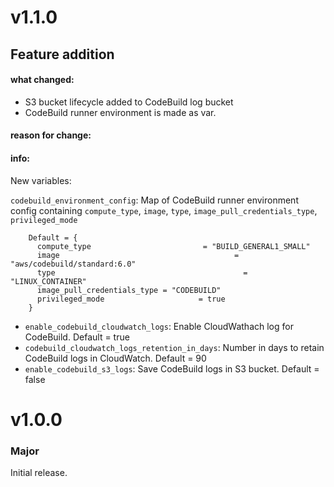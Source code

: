 # v1.1.0

## Feature addition

#### what changed:

- S3 bucket lifecycle added to CodeBuild log bucket
- CodeBuild runner environment is made as var.

#### reason for change:

#### info:

New variables:

`codebuild_environment_config`: Map of CodeBuild runner environment config containing `compute_type`, `image`, `type`, `image_pull_credentials_type`, `privileged_mode`

```
    Default = {
      compute_type                         = "BUILD_GENERAL1_SMALL"
      image                                       = "aws/codebuild/standard:6.0"
      type                                          = "LINUX_CONTAINER"
      image_pull_credentials_type = "CODEBUILD"
      privileged_mode                     = true
    }
```

- `enable_codebuild_cloudwatch_logs`: Enable CloudWathach log for CodeBuild. Default = true
- `codebuild_cloudwatch_logs_retention_in_days`: Number in days to retain CodeBuild logs in CloudWatch. Default = 90
- `enable_codebuild_s3_logs`: Save CodeBuild logs in S3 bucket. Default = false

# v1.0.0

### Major

Initial release.
